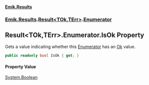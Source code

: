 #### [Emik.Results](index.md 'index')
### [Emik.Results](Emik.Results.md 'Emik.Results').[Result&lt;TOk,TErr&gt;](Result{TOk,TErr}.md 'Emik.Results.Result<TOk,TErr>').[Enumerator](Result{TOk,TErr}.Enumerator{TOk,TErr}.md 'Emik.Results.Result<TOk,TErr>.Enumerator')

## Result<TOk,TErr>.Enumerator.IsOk Property

Gets a value indicating whether this [Enumerator](Result{TOk,TErr}.Enumerator{TOk,TErr}.md 'Emik.Results.Result<TOk,TErr>.Enumerator') has an [Ok](Result{TOk,TErr}.Ok.md 'Emik.Results.Result<TOk,TErr>.Ok') value.

```csharp
public readonly bool IsOk { get; }
```

#### Property Value
[System.Boolean](https://docs.microsoft.com/en-us/dotnet/api/System.Boolean 'System.Boolean')